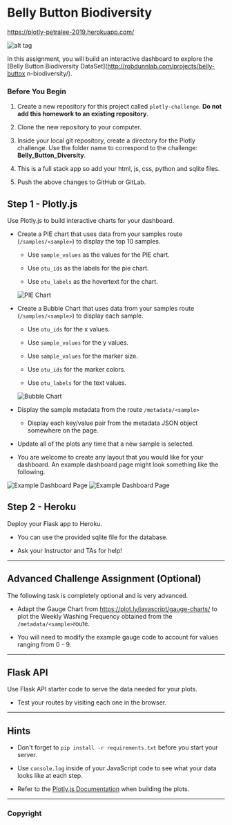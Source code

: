 # Belly Button Biodiversity
https://plotly-petralee-2019.herokuapp.com/

![alt tag](https://github.com/PetraLee2019/Plotly/blob/master/newfolder/Images/microbes-sem.jpg?raw=true)

In this assignment, you will build an interactive dashboard to explore the [Belly Button Biodiversity DataSet](http://robdunnlab.com/projects/belly-buttox  n-biodiversity/).

### Before You Begin

1. Create a new repository for this project called `plotly-challenge`. **Do not add this homework to an existing repository**.

2. Clone the new repository to your computer.

3. Inside your local git repository, create a directory for the Plotly challenge. Use the folder name to correspond to the challenge: **Belly_Button_Diversity**.

4. This is a full stack app so add your html, js, css, python and sqlite files.

5. Push the above changes to GitHub or GitLab.

## Step 1 - Plotly.js

Use Plotly.js to build interactive charts for your dashboard.

* Create a PIE chart that uses data from your samples route (`/samples/<sample>`) to display the top 10 samples.

  * Use `sample_values` as the values for the PIE chart.

  * Use `otu_ids` as the labels for the pie chart.

  * Use `otu_labels` as the hovertext for the chart.

  ![PIE Chart](https://github.com/PetraLee2019/Plotly/blob/master/newfolder/Images/pie_chart.png?raw=true)

* Create a Bubble Chart that uses data from your samples route (`/samples/<sample>`) to display each sample.

  * Use `otu_ids` for the x values.

  * Use `sample_values` for the y values.

  * Use `sample_values` for the marker size.

  * Use `otu_ids` for the marker colors.

  * Use `otu_labels` for the text values.

  ![Bubble Chart](https://github.com/PetraLee2019/Plotly/blob/master/newfolder/Images/bubble_chart.png?raw=true)

* Display the sample metadata from the route `/metadata/<sample>`

  * Display each key/value pair from the metadata JSON object somewhere on the page.

* Update all of the plots any time that a new sample is selected.

* You are welcome to create any layout that you would like for your dashboard. An example dashboard page might look something like the following.

![Example Dashboard Page](https://github.com/PetraLee2019/Plotly/blob/master/newfolder/Images/dashboard_part1.png?raw=true)
![Example Dashboard Page](https://github.com/PetraLee2019/Plotly/blob/master/newfolder/Images/dashboard_part2.png?raw=true)

## Step 2 - Heroku

Deploy your Flask app to Heroku.

* You can use the provided sqlite file for the database.

* Ask your Instructor and TAs for help!

- - -

## Advanced Challenge Assignment (Optional)

The following task is completely optional and is very advanced.

* Adapt the Gauge Chart from <https://plot.ly/javascript/gauge-charts/> to plot the Weekly Washing Frequency obtained from the `/metadata/<sample>`route.

* You will need to modify the example gauge code to account for values ranging from 0 - 9.


- - -

## Flask API

Use Flask API starter code to serve the data needed for your plots.

* Test your routes by visiting each one in the browser.

- - -

## Hints

* Don't forget to `pip install -r requirements.txt` before you start your server.

* Use `console.log` inside of your JavaScript code to see what your data looks like at each step.

* Refer to the [Plotly.js Documentation](https://plot.ly/javascript/) when building the plots.

- - -

### Copyright
